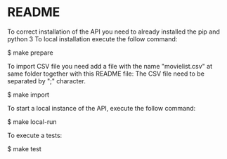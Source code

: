 # README #

To correct installation of the API you need to already installed the pip and python 3
To local installation execute the follow command:

$ make prepare

To import CSV file you need add a file with the name "movielist.csv" at same folder together with this README file:
The CSV file need to be separated by ";" character.

$ make import

To start a local instance of the API, execute the follow command:

$ make local-run

To execute a tests:

$ make test
